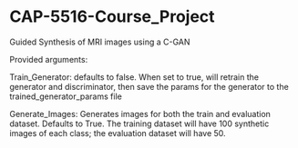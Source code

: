 # CAP-5516-Course_Project
Guided Synthesis of MRI images using a C-GAN


Provided arguments:

Train_Generator: defaults to false. When set to true, will retrain the generator and discriminator, then save the params for the generator to the trained_generator_params file

Generate_Images: Generates images for both the train and evaluation dataset. Defaults to True. The training dataset will have 100 synthetic images of each class; the evaluation dataset will have 50.

